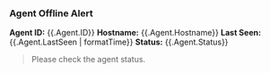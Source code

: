 ### Agent Offline Alert

**Agent ID:** {{.Agent.ID}}
**Hostname:** {{.Agent.Hostname}}
**Last Seen:** {{.Agent.LastSeen | formatTime}}
**Status:** {{.Agent.Status}}

> Please check the agent status.
